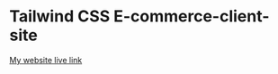 # Tailwind CSS E-commerce-client-site
[My website live link](https://stupefied-hoover-5b3bf3.netlify.app)
